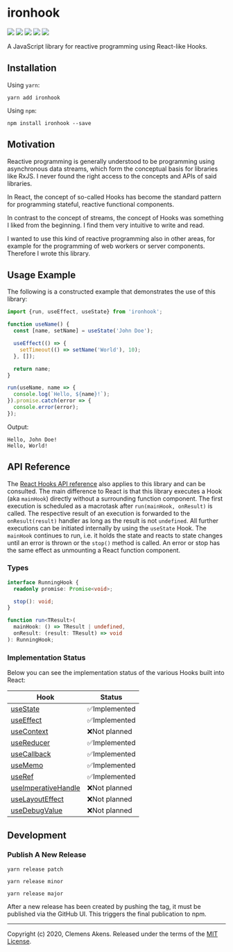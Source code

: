 # ironhook

[![][ci-badge]][ci-link] [![][version-badge]][version-link]
[![][license-badge]][license-link] [![][types-badge]][types-link]
[![][size-badge]][size-link]

[ci-badge]: https://github.com/clebert/ironhook/workflows/CI/badge.svg
[ci-link]: https://github.com/clebert/ironhook
[version-badge]: https://badgen.net/npm/v/ironhook
[version-link]: https://www.npmjs.com/package/ironhook
[license-badge]: https://badgen.net/npm/license/ironhook
[license-link]: https://github.com/clebert/ironhook/blob/master/LICENSE
[types-badge]: https://badgen.net/npm/types/ironhook
[types-link]: https://github.com/clebert/ironhook
[size-badge]: https://badgen.net/bundlephobia/minzip/ironhook
[size-link]: https://bundlephobia.com/result?p=ironhook

A JavaScript library for reactive programming using React-like Hooks.

## Installation

Using `yarn`:

```
yarn add ironhook
```

Using `npm`:

```
npm install ironhook --save
```

## Motivation

Reactive programming is generally understood to be programming using
asynchronous data streams, which form the conceptual basis for libraries like
RxJS. I never found the right access to the concepts and APIs of said libraries.

In React, the concept of so-called Hooks has become the standard pattern for
programming stateful, reactive functional components.

In contrast to the concept of streams, the concept of Hooks was something I
liked from the beginning. I find them very intuitive to write and read.

I wanted to use this kind of reactive programming also in other areas, for
example for the programming of web workers or server components. Therefore I
wrote this library.

## Usage Example

The following is a constructed example that demonstrates the use of this
library:

```js
import {run, useEffect, useState} from 'ironhook';

function useName() {
  const [name, setName] = useState('John Doe');

  useEffect(() => {
    setTimeout(() => setName('World'), 10);
  }, []);

  return name;
}

run(useName, name => {
  console.log(`Hello, ${name}!`);
}).promise.catch(error => {
  console.error(error);
});
```

Output:

```
Hello, John Doe!
Hello, World!
```

## API Reference

The [React Hooks API reference](https://reactjs.org/docs/hooks-reference.html)
also applies to this library and can be consulted. The main difference to React
is that this library executes a Hook (aka `mainHook`) directly without a
surrounding function component. The first execution is scheduled as a macrotask
after `run(mainHook, onResult)` is called. The respective result of an execution
is forwarded to the `onResult(result)` handler as long as the result is not
`undefined`. All further executions can be initiated internally by using the
`useState` Hook. The `mainHook` continues to run, i.e. it holds the state and
reacts to state changes until an error is thrown or the `stop()` method is
called. An error or stop has the same effect as unmounting a React function
component.

### Types

```ts
interface RunningHook {
  readonly promise: Promise<void>;

  stop(): void;
}

function run<TResult>(
  mainHook: () => TResult | undefined,
  onResult: (result: TResult) => void
): RunningHook;
```

### Implementation Status

Below you can see the implementation status of the various Hooks built into
React:

| Hook                                                                                     | Status        |
| ---------------------------------------------------------------------------------------- | ------------- |
| [useState](https://reactjs.org/docs/hooks-reference.html#usestate)                       | ✅Implemented |
| [useEffect](https://reactjs.org/docs/hooks-reference.html#useeffect)                     | ✅Implemented |
| [useContext](https://reactjs.org/docs/hooks-reference.html#usecontext)                   | ❌Not planned |
| [useReducer](https://reactjs.org/docs/hooks-reference.html#usereducer)                   | ✅Implemented |
| [useCallback](https://reactjs.org/docs/hooks-reference.html#usecallback)                 | ✅Implemented |
| [useMemo](https://reactjs.org/docs/hooks-reference.html#usememo)                         | ✅Implemented |
| [useRef](https://reactjs.org/docs/hooks-reference.html#useref)                           | ✅Implemented |
| [useImperativeHandle](https://reactjs.org/docs/hooks-reference.html#useimperativehandle) | ❌Not planned |
| [useLayoutEffect](https://reactjs.org/docs/hooks-reference.html#uselayouteffect)         | ❌Not planned |
| [useDebugValue](https://reactjs.org/docs/hooks-reference.html#usedebugvalue)             | ❌Not planned |

## Development

### Publish A New Release

```
yarn release patch
```

```
yarn release minor
```

```
yarn release major
```

After a new release has been created by pushing the tag, it must be published
via the GitHub UI. This triggers the final publication to npm.

---

Copyright (c) 2020, Clemens Akens. Released under the terms of the
[MIT License](https://github.com/clebert/ironhook/blob/master/LICENSE).
